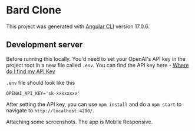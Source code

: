 # Bard Clone

This project was generated with [Angular CLI](https://github.com/angular/angular-cli) version 17.0.6.

## Development server
Before running this locally. You'd need to set your OpenAI's API key in the project root in a new file called `.env`.
You can find the API key here - [Where do I find my API Key](https://help.openai.com/en/articles/4936850-where-do-i-find-my-api-key)

`.env` file should look like this
```
OPENAI_API_KEY='sk-xxxxxxxx'
```

After setting the API key, you can use `npm install` and do a `npm start` to navigate to `http://localhost:4200/`.

Attaching some screenshots. The app is Mobile Responsive.

